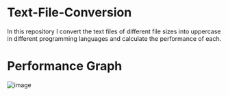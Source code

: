 # Text-File-Conversion
In this repository I convert the text files of different file sizes into uppercase in different programming languages and calculate the performance of each.
# Performance Graph
![image](https://github.com/vinayparjapati5/Text-File-Conversion/assets/114856104/9cfa7382-7d0b-44bf-8d02-1602ea9dfa44)

